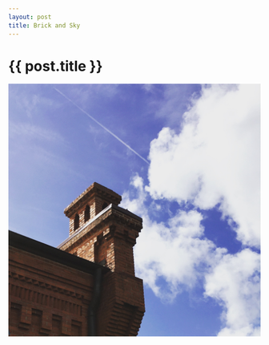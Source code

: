 ```yaml
---
layout: post
title: Brick and Sky
---
```


{{ post.title }}
================

![blogphoto](/images/blog/brickandsky.jpg)
